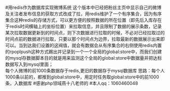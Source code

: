 #用redis作为数据库实现微博系统
这个版本中已经把粉丝主页中显示自己的微博及关注者发布信息的获取方式改成了拉，用redis维护了一个有序集合，因为有序集合这种redis的存储方式，可以更方便的按照数据的所在位置（即先后入库存在于redis时间横轴上的坐标位置）来拉取信息，并且限制了数据的展示条数，记录某次拉取数据更新到的时间点，则下次数据进行拉取的时候，不必对已经拉取过的时间点前的数据进行拉取，只要以那个时间点为边界，拉取最新的数据展示出来即可以。当到达我们设置的这阀值，就会有数据会从有序集合的右侧使用redis内置的rpoplpush这种方式踢出并记录到一个一个全局的global:store中，而我们创建的mysql存数据脚本目的就是用来监测这个全局的global:store中数据量并把达标数据写入到mysql里面；<br />
每个人微博的前1000条数据存于redis,更旧的数据存于mysql数据库
思路：每个人1000条以前的，都推到global:store中，用定时任务取global:store中的前1000条，入数据库
#感谢php领域燕十八老师的
#本人qq：1060460048
